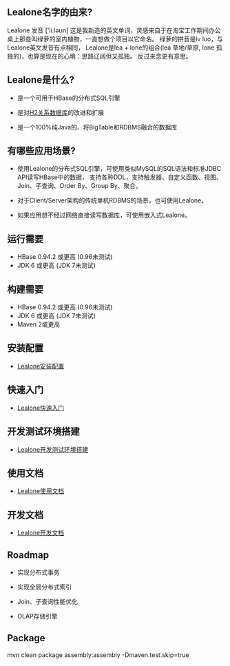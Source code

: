 ## Lealone名字的由来?

Lealone 发音 ['li:ləʊn]
这是我新造的英文单词，灵感来自于在淘宝工作期间办公桌上那些叫绿萝的室内植物，一直想做个项目以它命名。 
绿萝的拼音是lv luo，与Lealone英文发音有点相同，
Lealone是lea + lone的组合(lea 草地/草原, lone 孤独的)，也算是现在的心境：思路辽阔但又孤独。
反过来念更有意思。

## Lealone是什么?

* 是一个可用于HBase的分布式SQL引擎

* 是对[H2关系数据库](http://www.h2database.com/html/main.html)的改进和扩展

* 是一个100%纯Java的、将BigTable和RDBMS融合的数据库


## 有哪些应用场景?

* 使用Lealone的分布式SQL引擎，可使用类似MySQL的SQL语法和标准JDBC API读写HBase中的数据，
  支持各种DDL，支持触发器、自定义函数、视图、Join、子查询、Order By、Group By、聚合。

* 对于Client/Server架构的传统单机RDBMS的场景，也可使用Lealone。

* 如果应用想不经过网络直接读写数据库，可使用嵌入式Lealone。


## 运行需要

* HBase 0.94.2 或更高 (0.96未测试)
* JDK 6 或更高 (JDK 7未测试)


## 构建需要

* HBase 0.94.2 或更高 (0.96未测试)
* JDK 6 或更高 (JDK 7未测试)
* Maven 2或更高


## 安装配置

* [Lealone安装配置](https://github.com/codefollower/Lealone/wiki/Lealone%E5%AE%89%E8%A3%85%E9%85%8D%E7%BD%AE)


## 快速入门
* [Lealone快速入门](https://github.com/codefollower/Lealone/wiki/Lealone%E5%BF%AB%E9%80%9F%E5%85%A5%E9%97%A8)


## 开发测试环境搭建

* [Lealone开发测试环境搭建](https://github.com/codefollower/Lealone/wiki/Lealone%E5%BC%80%E5%8F%91%E6%B5%8B%E8%AF%95%E7%8E%AF%E5%A2%83%E6%90%AD%E5%BB%BA)


## 使用文档

* [Lealone使用文档](https://github.com/codefollower/Lealone/wiki/Lealone%E4%BD%BF%E7%94%A8%E6%96%87%E6%A1%A3)


## 开发文档

* [Lealone开发文档](https://github.com/codefollower/Lealone/wiki/Lealone%E5%BC%80%E5%8F%91%E6%96%87%E6%A1%A3)


## Roadmap

* 实现分布式事务

* 实现全局分布式索引

* Join、子查询性能优化

* OLAP存储引擎


## Package

mvn clean package assembly:assembly -Dmaven.test.skip=true

